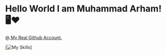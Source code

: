 <h1> Hello World I am Muhammad Arham!🖥️❤️</h1>

@<a href="https://github.com/arhamansari11/"> My Real Github Account. </a>

[![My Skills](https://skillicons.dev/icons?i=js,html,css,wasm,django)]
